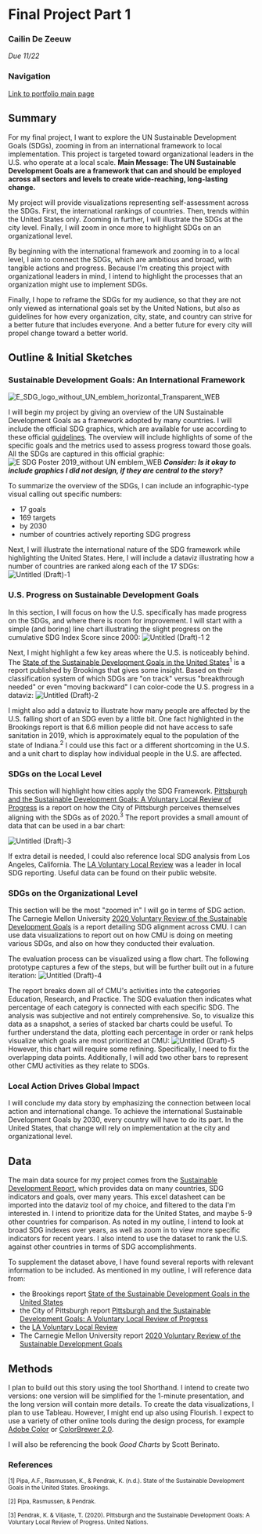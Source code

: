 # Final Project Part 1
### Cailin De Zeeuw
*Due 11/22*

### Navigation
[Link to portfolio main page](/README.md)

## Summary
For my final project, I want to explore the UN Sustainable Development Goals (SDGs), zooming in from an international framework to local implementation. This project is targeted toward organizational leaders in the U.S. who operate at a local scale. 
**Main Message: The UN Sustainable Development Goals are a framework that can and should be employed across all sectors and levels to create wide-reaching, long-lasting change.**

My project will provide visualizations representing self-assessment across the SDGs. First, the international rankings of countries. Then, trends within the United States only. Zooming in further, I will illustrate the SDGs at the city level. Finally, I will zoom in once more to highlight SDGs on an organizational level. 

By beginning with the international framework and zooming in to a local level, I aim to connect the SDGs, which are ambitious and broad, with tangible actions and progress. Because I'm creating this project with organizational leaders in mind, I intend to highlight the processes that an organization might use to implement SDGs. 

Finally, I hope to reframe the SDGs for my audience, so that they are not only viewed as international goals set by the United Nations, but also as guidelines for how every organization, city, state, and country can strive for a better future that includes everyone. And a better future for every city will propel change toward a better world. 

## Outline & Initial Sketches

### Sustainable Development Goals: An International Framework
![E_SDG_logo_without_UN_emblem_horizontal_Transparent_WEB](https://user-images.githubusercontent.com/117120584/203669938-42a7eb59-c384-4e7c-a0ef-edde56b3c993.png)

I will begin my project by giving an overview of the UN Sustainable Development Goals as a framework adopted by many countries. I will include the official SDG graphics, which are available for use according to these official [guidelines](https://www.un.org/sustainabledevelopment/wp-content/uploads/2019/01/SDG_Guidelines_AUG_2019_Final.pdf). The overview will include highlights of some of the specific goals and the metrics used to assess progress toward those goals. All the SDGs are captured in this official graphic:
![E SDG Poster 2019_without UN emblem_WEB](https://user-images.githubusercontent.com/117120584/203670801-44842558-22b1-4ca9-8aa4-ebf6aa36d937.png)
***Consider: Is it okay to include graphics I did not design, if they are central to the story?***

To summarize the overview of the SDGs, I can include an infographic-type visual calling out specific numbers:
- 17 goals
- 169 targets
- by 2030
- number of countries actively reporting SDG progress

Next, I will illustrate the international nature of the SDG framework while highlighting the United States. Here, I will include a dataviz illustrating how a number of countries are ranked along each of the 17 SDGs:![Untitled (Draft)-1](https://user-images.githubusercontent.com/117120584/203673359-a70e02eb-8999-4070-aa38-0554c9a7d16e.jpg)

### U.S. Progress on Sustainable Development Goals
In this section, I will focus on how the U.S. specifically has made progress on the SDGs, and where there is room for improvement. I will start with a simple (and boring) line chart illustrating the slight progress on the cumulative SDG Index Score since 2000:
![Untitled (Draft)-1 2](https://user-images.githubusercontent.com/117120584/203674380-05db2d7e-5a29-42a3-9234-5dcf1c2d2db5.jpg)

Next, I might highlight a few key areas where the U.S. is noticeably behind. The [State of the Sustainable Development Goals in the United States](https://www.brookings.edu/wp-content/uploads/2022/03/2022_Brookings_State-of-SDGs-in-the-US.pdf)<sup>1</sup> is a report published by Brookings that gives some insight. Based on their classification system of which SDGs are "on track" versus "breakthrough needed" or even "moving backward" I can color-code the U.S. progress in a dataviz:
![Untitled (Draft)-2](https://user-images.githubusercontent.com/117120584/203676178-c896d78c-f7f4-459c-9beb-8dcd0c282981.jpg)

I might also add a dataviz to illustrate how many people are affected by the U.S. falling short of an SDG even by a little bit. One fact highlighted in the Brookings report is that 6.6 million people did not have access to safe sanitation in 2019, which is approximately equal to the population of the state of Indiana.<sup>2</sup> I could use this fact or a different shortcoming in the U.S. and a unit chart to display how individual people in the U.S. are affected.

### SDGs on the Local Level
This section will highlight how cities apply the SDG Framework. [Pittsburgh and the Sustainable Development Goals: A Voluntary Local Review of Progress](https://sdgs.un.org/sites/default/files/2020-12/Pittsburgh%20VLR%202020%20Final%20Draft.pdf) is a report on how the City of Pittsburgh perceives themselves aligning with the SDGs as of 2020.<sup>3</sup> The report provides a small amount of data that can be used in a bar chart:

  ![Untitled (Draft)-3](https://user-images.githubusercontent.com/117120584/203681086-582a0f0e-b6c3-4aeb-af1c-9134d8d6d519.jpg)

If extra detail is needed, I could also reference local SDG analysis from Los Angeles, California. The [LA Voluntary Local Review](https://sdg.lamayor.org/2021VLR) was a leader in local SDG reporting. Useful data can be found on their public website.

### SDGs on the Organizational Level
This section will be the most "zoomed in" I will go in terms of SDG action. The Carnegie Mellon University [2020 Voluntary Review of the Sustainable Development Goals](https://www.cmu.edu/leadership/the-provost/provost-priorities/sustainability-initiative/cmu-vur-2020.pdf) is a report detailing SDG alignment across CMU. I can use data visualizations to report out on how CMU is doing on meeting various SDGs, and also on how they conducted their evaluation. 

The evaluation process can be visualized using a flow chart. The following prototype captures a few of the steps, but will be further built out in a future iteration:
  ![Untitled (Draft)-4](https://user-images.githubusercontent.com/117120584/203684300-69e4a4b1-0f36-4937-9d23-681ef294569a.jpg)

The report breaks down all of CMU's activities into the categories Education, Research, and Practice. The SDG evaluation then indicates what percentage of each category is connected with each specific SDG. The analysis was subjective and not entirely comprehensive. So, to visualize this data as a snapshot, a series of stacked bar charts could be useful. To further understand the data, plotting each percentage in order or rank helps visualize which goals are most prioritized at CMU:
![Untitled (Draft)-5](https://user-images.githubusercontent.com/117120584/203689057-221f3f55-52b6-4c59-a8ec-b9692faeb1f6.jpg)
However, this chart will require some refining. Specifically, I need to fix the overlapping data points. Additionally, I will add two other bars to represent other CMU activities as they relate to SDGs. 
  
### Local Action Drives Global Impact
I will conclude my data story by emphasizing the connection between local action and international change. To achieve the international Sustainable Development Goals by 2030, every country will have to do its part. In the United States, that change will rely on implementation at the city and organizational level. 

## Data
The main data source for my project comes from the [Sustainable Development Report](https://dashboards.sdgindex.org/downloads), which provides data on many countries, SDG indicators and goals, over many years. This excel datasheet can be imported into the dataviz tool of my choice, and filtered to the data I'm interested in. I intend to prioritize data for the United States, and maybe 5-9 other countries for comparison. As noted in my outline, I intend to look at broad SDG indexes over years, as well as zoom in to view more specific indicators for recent years. I also intend to use the dataset to rank the U.S. against other countries in terms of SDG accomplishments. 

To supplement the dataset above, I have found several reports with relevant information to be included. As mentioned in my outline, I will reference data from:
  - the Brookings report [State of the Sustainable Development Goals in the United States](https://www.brookings.edu/wp-content/uploads/2022/03/2022_Brookings_State-of-SDGs-in-the-US.pdf)
  - the City of Pittsburgh report [Pittsburgh and the Sustainable Development Goals: A Voluntary Local Review of Progress](https://sdgs.un.org/sites/default/files/2020-12/Pittsburgh%20VLR%202020%20Final%20Draft.pdf) 
  - the [LA Voluntary Local Review](https://sdg.lamayor.org/2021VLR)
  - The Carnegie Mellon University report [2020 Voluntary Review of the Sustainable Development Goals](https://www.cmu.edu/leadership/the-provost/provost-priorities/sustainability-initiative/cmu-vur-2020.pdf)
  
## Methods
I plan to build out this story using the tool Shorthand. I intend to create two versions: one version will be simplified for the 1-minute presentation, and the long version will contain more details. To create the data visualizations, I plan to use Tableau. However, I might end up also using Flourish. I expect to use a variety of other online tools during the design process, for example [Adobe Color](https://color.adobe.com/create/color-wheel) or [ColorBrewer 2.0](https://colorbrewer2.org/#type=sequential&scheme=BuGn&n=3).

I will also be referencing the book *Good Charts* by Scott Berinato.
  
### References
<sub> [1] Pipa, A.F., Rasmussen, K., & Pendrak, K. (n.d.). State of the Sustainable Development Goals in the United States. Brookings.</sub>
  
<sub> [2] Pipa, Rasmussen, & Pendrak. </sub>
  
<sub>[3] Pendrak, K. & Viljaste, T. (2020). Pittsburgh and the Sustainable Development Goals: A Voluntary Local Review of Progress. United Nations.</sub>  

